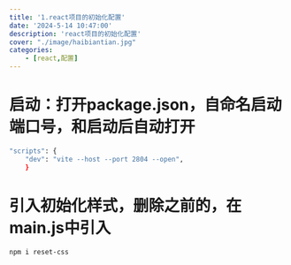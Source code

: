 ```yaml
---
title: '1.react项目的初始化配置'
date: '2024-5-14 10:47:00'
description: 'react项目的初始化配置'
cover: "./image/haibiantian.jpg"
categories:               
    - [react,配置]
---
```


# 启动：打开package.json，自命名启动端口号，和启动后自动打开
```bash
"scripts": {
    "dev": "vite --host --port 2804 --open",
    }
```
# 引入初始化样式，删除之前的，在main.js中引入
```bash
npm i reset-css
```


